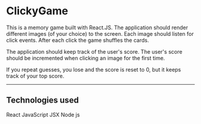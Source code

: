 # ClickyGame
This is a memory game built with React.JS. The application should render different images (of your choice) to the screen. Each image should listen for click events. After each click the game shuffles the cards.

The application should keep track of the user's score. The user's score should be incremented when clicking an image for the first time. 

If you repeat guesses, you lose and the score is reset to 0, but it keeps track of your top score.
_____________________________________________________________________

## Technologies used
React
JavaScript
JSX
Node js